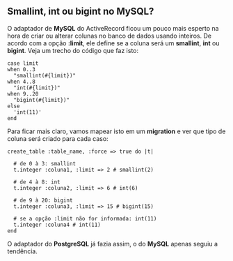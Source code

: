 ## Smallint, int ou bigint no MySQL?

O adaptador de **MySQL** do ActiveRecord ficou um pouco mais esperto na hora de criar ou alterar colunas no banco de dados usando inteiros. De acordo com a opção **:limit**, ele define se a coluna será um **smallint**, **int** ou **bigint**. Veja um trecho do código que faz isto:

	case limit
	when 0..3
	  "smallint(#{limit})"
	when 4..8
	  "int(#{limit})"
	when 9..20
	  "bigint(#{limit})"
	else
	  'int(11)'
	end

Para ficar mais claro, vamos mapear isto em um **migration** e ver que tipo de coluna será criado para cada caso:

	create_table :table_name, :force => true do |t|

	  # de 0 à 3: smallint
	  t.integer :coluna1, :limit => 2 # smallint(2)

	  # de 4 à 8: int
	  t.integer :coluna2, :limit => 6 # int(6)

	  # de 9 à 20: bigint
	  t.integer :coluna3, :limit => 15 # bigint(15)

	  # se a opção :limit não for informada: int(11)
	  t.integer :coluna4 # int(11)
	end

O adaptador do **PostgreSQL** já fazia assim, o do **MySQL** apenas seguiu a tendência.

